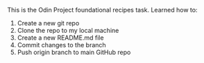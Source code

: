 This is the Odin Project foundational recipes task. Learned how to:
1. Create a new git repo
2. Clone the repo to my local machine
3. Create a new README.md file
4. Commit changes to the branch
5. Push origin branch to main GitHub repo